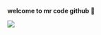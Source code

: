 <b> welcome to mr code github 👋</b>


<img src="https://user-images.githubusercontent.com/111518636/189497752-44aee168-eef2-4a34-bdd0-387a2b4234f6.gif" />
